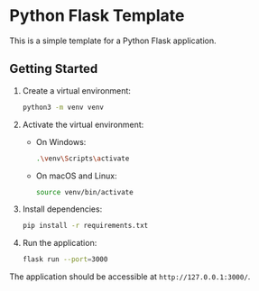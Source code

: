 # Python Flask Template

This is a simple template for a Python Flask application.

## Getting Started

1. Create a virtual environment:

   ```bash
   python3 -m venv venv
   ```

2. Activate the virtual environment:
   - On Windows:

     ```bash
     .\venv\Scripts\activate
     ```

   - On macOS and Linux:

     ```bash
     source venv/bin/activate
     ```

3. Install dependencies:

   ```bash
   pip install -r requirements.txt
   ```

4. Run the application:

   ```bash
   flask run --port=3000
   ```

The application should be accessible at `http://127.0.0.1:3000/`.

